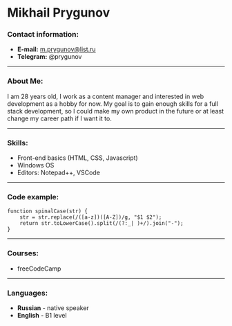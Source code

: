 # Mikhail Prygunov
### Contact information:
+ **E-mail:** m.prygunov@list.ru
+ **Telegram:** @prygunov
--- 
### About Me:
I am 28 years old, I work as a content manager and interested in web development as a hobby for now.
My goal is to gain enough skills for a full stack development, so I could make my own product in the future or at least change my career path if I want it to.

---
### Skills:
+ Front-end basics (HTML, CSS, Javascript)
+  Windows OS
+   Editors: Notepad++, VSCode
---
### Code example:
```
function spinalCase(str) { 
	str = str.replace(/([a-z])([A-Z])/g, "$1 $2"); 
	return str.toLowerCase().split(/(?:_| )+/).join("-"); 
}
```
---
### Courses:
+   freeCodeCamp
---
### Languages:
-   **Russian**  - native speaker
-   **English**  - B1 level